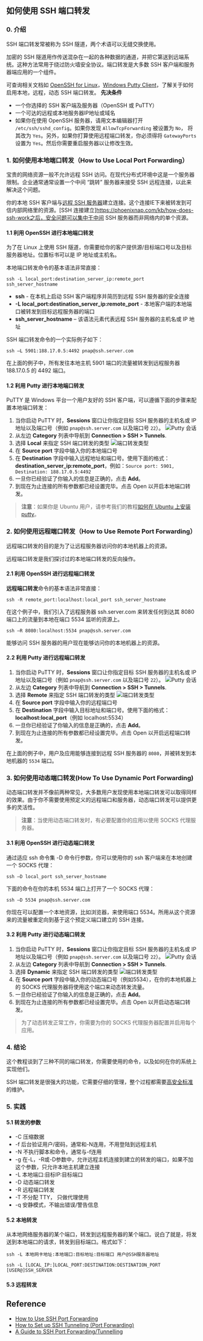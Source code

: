 ## 如何使用 SSH 端口转发
### 0. 介绍
SSH 端口转发常被称为 SSH 隧道，两个术语可以无缝交换使用。

加密的 SSH 隧道用作传送混杂在一起的各种数据的通道，并把它第送到远端系统。这种方法常用于绕过防火墙安全协议。端口转发是大多数 SSH 客户端和服务器端应用的一个组件。

可查询相关文档如 [OpenSSH for Linux](https://phoenixnap.com/kb/openssl-tutorial-ssl-certificates-private-keys-csrs)，[Windows Putty Client](https://phoenixnap.com/kb/install-putty-on-windows)，了解关于如何启用本地，远程，动态 SSH 端口转发。
**先决条件**
- 一个你选择的 SSH 客户端及服务器（OpenSSH 或 PuTTY）
- 一个可达的远程或本地服务器IP地址或域名
- 如果你在使用 OpenSSH 服务器，请用文本编辑器打开 `/etc/ssh/sshd_config`。如果你发现 `AllowTcpForwarding` 被设置为 `No`， 将其改为 `Yes`。另外，如果你打算使用远程端口转发，你必须得将 `GatewayPorts` 设置为 `Yes`。然后你需要重启服务器以让修改生效。
### 1. 如何使用本地端口转发（How to Use Local Port Forwarding）
宝贵的网络资源一般不允许远程 SSH 访问。在现代分布式环境中这是一个服务器限制。企业通常通常设置一个中间 “跳转” 服务器来接受 SSH 远程连接，以此来解决这个问题。

你的本地 SSH 客户端与[远程 SSH 服务器](https://phoenixnap.com/kb/ssh-to-connect-to-remote-server-linux-or-windows)建立连接。这个连接IE下来被转发到可信内部网络里的资源。[SSH 连接建立]https://phoenixnap.com/kb/how-does-ssh-work之后，安全问题可以集中于中间 SSH 服务器而非网络内的单个资源。
#### 1.1 利用 OpenSSH 进行本地端口转发
为了在 Linux 上使用 SSH 隧道，你需要给你的客户提供源/目标端口号以及目标服务器地址。位置标书可以是 IP 地址或主机名。

本地端口转发命令的基本语法非常直接：
```
ssh -L local_port:destination_server_ip:remote_port ssh_server_hostname
```
- **ssh** - 在本机上启动 SSH 客户端程序并简历到远程 SSH 服务器的安全连接
- **-L local_port:destination_server_ip:remote_port** - 本地客户端的本地端口被转发到目标远程服务器的端口
- **ssh_server_hostname** – 该语法元素代表远程 SSH 服务器的主机名或 IP 地址

SSH 端口转发命令的一个实际例子如下：
```
ssh –L 5901:188.17.0.5:4492 pnap@ssh.server.com
```
在上面的例子中，所有发往本地主机 5901 端口的流量被转发到远程服务器 188.17.0.5 的 4492 端口。
#### 1.2 利用 Putty 进行本地端口转发
PuTTY 是 Windows 平台一个用户友好的 SSH 客户端，可以遵循下面的步骤来配置本地端口转发：
1. 当你启动 PuTTY 时，**Sessions** 窗口让你指定目标 SSH 服务器的主机名或 IP 地址以及端口号（例如 `pnap@ssh.server.com` 以及端口号 `22`）。
   ![Putty 会话](images/putty-ssh-server-location-ssh-tunneling-port-forwarding.png)
2. 从左边 **Category** 列表中导航到 **Connection > SSH > Tunnels**.
3. 选择 **Local** 来指定 SSH 端口转发的类型
   ![端口转发类型](images/local-port-forward-putty-add-hostname-port.png) 
4. 在 **Source port** 字段中输入你的本地端口号
5. 在 **Destination** 字段中输入远程地址和端口号。使用下面的格式：**destination_server_ip:remote_port**，例如：`Source port: 5901, Destination: 188.17.0.5:4492`
6. 一旦你已经验证了你输入的信息是正确的，点击 **Add**。
7. 到现在为止连接的所有参数都已经设置完毕。点击 Open 以开启本地端口转发。 
> **注意**：如果你是 Ubuntu 用户，请参考我们的教程[如何在 Ubuntu 上安装 putty](https://phoenixnap.com/kb/how-to-install-putty-on-ubuntu)。
### 2. 如何使用远程端口转发（How to Use Remote Port Forwarding）
远程端口转发的目的是为了让远程服务器访问你的本地机器上的资源。

远程端口转发是我们探讨过的本地端口转发的反向操作。
#### 2.1 利用 OpenSSH 进行远程端口转发
**远程端口转发**命令的基本语法非常直接：
```
ssh -R remote_port:localhost:local_port ssh_server_hostname
```
在这个例子中，我们引入了远程服务器 ssh.server.com 来转发任何到达其 8080 端口上的流量到本地在端口 5534 监听的资源上。
```
ssh –R 8080:localhost:5534 pnap@ssh.server.com
```
能够访问 SSH 服务器的用户现在能够访问你的本地机器上的资源。
#### 2.2 利用 Putty 进行远程端口转发
1. 当你启动 PuTTY 时，**Sessions** 窗口让你指定目标 SSH 服务器的主机名或 IP 地址以及端口号（例如 `pnap@ssh.server.com` 以及端口号 `22`）。
   ![Putty 会话](images/putty-ssh-server-location-ssh-tunneling-port-forwarding.png)
2. 从左边 **Category** 列表中导航到 **Connection > SSH > Tunnels**.
3. 选择 **Remote** 来指定 SSH 端口转发的类型
   ![端口转发类型](images/remote-ssh-tunneling-putty.png) 
4. 在 **Source port** 字段中输入你的远程端口号
5. 在 **Destination** 字段中输入目标地址和端口号。使用下面的格式：**localhost:local_port**（例如 localhost:5534）
6. 一旦你已经验证了你输入的信息是正确的，点击 **Add**。
7. 到现在为止连接的所有参数都已经设置完毕。点击 Open 以开启远程端口转发。 

在上面的例子中，用户及应用能够连接到远程 SSH 服务器的 `8080`，并被转发到本地机器的 `5534` 端口。
### 3. 如何使用动态端口转发(How To Use Dynamic Port Forwarding)
动态端口转发并不像前两种常见，大多数用户发现使用本地端口转发可以取得同样的效果。由于你不需要使用预定义的远程端口和服务器，动态端口转发可以提供更多的灵活性。
> **注意**：当使用动态端口转发时，有必要配置你的应用以使用 SOCKS 代理服务器。
#### 3.1 利用 OpenSSH 进行动态端口转发
通过适应 ssh 命令集 -D 命令行参数，你可以使用你的 ssh 客户端来在本地创建一个 SOCKS 代理：
```
ssh –D local_port ssh_server_hostname
```
下面的命令在你的本机 5534 端口上打开了一个 SOCKS 代理：
```
ssh –D 5534 pnap@ssh.server.com
```
你现在可以配置一个本地资源，比如浏览器，来使用端口 5534。所用从这个资源来的流量被重定向到基于这个预定义端口建立的 SSH 连接。
#### 3.2 利用 Putty 进行动态端口转发
1. 当你启动 PuTTY 时，**Sessions** 窗口让你指定目标 SSH 服务器的主机名或 IP 地址以及端口号（例如 `pnap@ssh.server.com` 以及端口号 `22`）。
   ![Putty 会话](images/putty-ssh-server-location-ssh-tunneling-port-forwarding.png)
2. 从左边 **Category** 列表中导航到 **Connection > SSH > Tunnels**.
3. 选择 **Dynamic** 来指定 SSH 端口转发的类型
   ![端口转发类型](images/dynamic-port-forwarding-putty-windows.png) 
4. 在 **Source port** 字段中输入你的动态端口号（例如5534），在你的本地机器上的 SOCKS 代理服务器将使用这个端口来动态转发流量。
5. 一旦你已经验证了你输入的信息是正确的，点击 **Add**。
7. 到现在为止连接的所有参数都已经设置完毕。点击 Open 以开启动态端口转发。
> 为了动态转发正常工作，你需要为你的 SOCKS 代理服务器配置并启用每个应用。
### 4. 结论
这个教程谈到了三种不同的端口转发，你需要使用的命令，以及如何在你的系统上实现他们。

SSH 端口转发是很强大的功能，它需要仔细的管理，整个过程都需要[高安全标准](https://phoenixnap.com/blog/data-center-security-auditing-standards)的维护。
### 5. 实践
#### 5.1 转发的参数
- -C 压缩数据
- -f 后台验证用户/密码，通常和-N连用，不用登陆到远程主机
- -N 不执行脚本和命令，通常与-f连用
- -g 在-L，-R或-D参数中，允许远程主机连接到建立的转发的端口，如果不加这个参数，只允许本地主机建立连接
- -L 本地端口:目标IP:目标端口
- -D 动态端口转发
- -R 远程端口转发
- -T 不分配 TTY， 只做代理使用
- -q 安静模式，不输出错误/警告信息
#### 5.2 本地转发
从本地网络服务器的某个端口，转发到远程服务器的某个端口。说白了就是，将发送到本地端口的请求，转发到目标端口。格式如下：
```
ssh -L 本地网卡地址:本地端口:目标地址:目标端口 用户@SSH服务器地址

ssh -L [LOCAL_IP:]LOCAL_PORT:DESTINATION:DESTINATION_PORT [USER@]SSH_SERVER
```
#### 5.3 远程转发

## Reference
- [How to Use SSH Port Forwarding](https://phoenixnap.com/kb/ssh-port-forwarding)
- [How to Set up SSH Tunneling (Port Forwarding)](https://linuxize.com/post/how-to-setup-ssh-tunneling/)
- [A Guide to SSH Port Forwarding/Tunnelling](https://www.booleanworld.com/guide-ssh-port-forwarding-tunnelling/)
